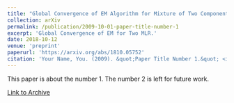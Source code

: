 ```yaml
---
title: "Global Convergence of EM Algorithm for Mixture of Two Component Linear Regression"
collection: arXiv
permalink: /publication/2009-10-01-paper-title-number-1
excerpt: 'Global Convergence of EM for Two MLR.'
date: 2018-10-12
venue: 'preprint'
paperurl: 'https://arxiv.org/abs/1810.05752'
citation: 'Your Name, You. (2009). &quot;Paper Title Number 1.&quot; <i>Journal 1</i>. 1(1).'
---
```

This paper is about the number 1. The number 2 is left for future work.

[Link to Archive](https://arxiv.org/abs/1810.05752)
